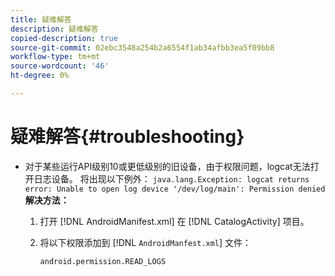 ```yaml
---
title: 疑难解答
description: 疑难解答
copied-description: true
source-git-commit: 02ebc3548a254b2a6554f1ab34afbb3ea5f09bb8
workflow-type: tm+mt
source-wordcount: '46'
ht-degree: 0%

---
```


# 疑难解答{#troubleshooting}

* 对于某些运行API级别10或更低级别的旧设备，由于权限问题，logcat无法打开日志设备。 将出现以下例外： `java.lang.Exception: logcat returns error: Unable to open log device '/dev/log/main': Permission denied` **解决方法：**

   1. 打开 [!DNL AndroidManifest.xml] 在 [!DNL CatalogActivity] 项目。

   1. 将以下权限添加到 [!DNL `AndroidManfest.xml`] 文件：

      ```
      android.permission.READ_LOGS
      ```
